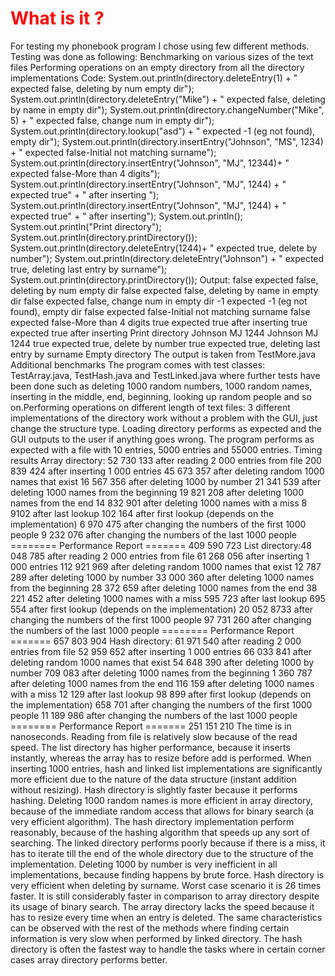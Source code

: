 <style type="text/css">h1{color:red;}</style>
<h1>What is it ?</h1>
For testing my phonebook program I chose using few different methods. Testing was done as
following:
Benchmarking on various sizes of the text files
Performing operations on an empty directory from all the directory
implementations
Code:
System.out.println(directory.deleteEntry(1) + " expected false, deleting by num empty dir");
System.out.println(directory.deleteEntry("Mike") + " expected false, deleting by name in
empty dir");
System.out.println(directory.changeNumber("Mike", 5) + " expected false, change num in empty
dir");
System.out.println(directory.lookup("asd")
+ " expected -1 (eg not found), empty dir");
System.out.println(directory.insertEntry("Johnson", "MS", 1234) + " expected false-Initial
not matching surname");
System.out.println(directory.insertEntry("Johnson", "MJ", 12344)+ " expected false-More than
4 digits");
System.out.println(directory.insertEntry("Johnson", "MJ", 1244) + " expected true" + " after
inserting ");
System.out.println(directory.insertEntry("Johnson", "MJ", 1244) + " expected true" + " after
inserting");
System.out.println();
System.out.println("Print directory");
System.out.println(directory.printDirectory());
System.out.println(directory.deleteEntry(1244)+ " expected true, delete by number");
System.out.println(directory.deleteEntry("Johnson") +
" expected true, deleting last
entry by surname");
System.out.println(directory.printDirectory());
Output:
false expected false, deleting by num empty dir
false expected false, deleting by name in empty dir
false expected false, change num in empty dir
-1 expected -1 (eg not found), empty dir
false expected false-Initial not matching surname
false expected false-More than 4 digits
true expected true after inserting
true expected true after inserting
Print directory
Johnson MJ
1244
Johnson MJ
1244
true expected true, delete by number
true expected true, deleting last entry by surname
Empty directory
The output is taken from TestMore.java
Additional benchmarks
The program comes with test classes: TestArray.java, TestHash.java and TestLinked.java where
further tests have been done such as deleting 1000 random numbers, 1000 random names, inserting
in the middle, end, beginning, looking up random people and so on.Performing operations on different length of text files:
3 different implementations of the directory work without a problem with the GUI, just change the
structure type. Loading directory performs as expected and the GUI outputs to the user if anything
goes wrong.
The program performs as expected with a file with 10 entries, 5000 entries and 55000 entries.
Timing results
Array directory:
52 730 133 after reading 2 000 entries from file
200 839 424 after inserting 1 000 entries
45 673 357 after deleting random 1000 names that exist
16 567 356 after deleting 1000 by number
21 341 539 after deleting 1000 names from the beginning
19 821 208 after deleting 1000 names from the end
14 832 901 after deleting 1000 names with a miss
8 9102 after last lookup
102 164 after first lookup (depends on the implementation)
6 970 475 after changing the numbers of the first 1000 people
9 232 076 after changing the numbers of the last 1000 people
======== Performance Report
=======
409 590 723
List directory:48 048 785 after reading 2 000 entries from file
61 268 056 after inserting 1 000 entries
112 921 969 after deleting random 1000 names that exist
12 787 289 after deleting 1000 by number
33 000 360 after deleting 1000 names from the beginning
28 372 659 after deleting 1000 names from the end
38 221 452 after deleting 1000 names with a miss
595 723 after last lookup
695 554 after first lookup (depends on the implementation)
20 052 8733 after changing the numbers of the first 1000 people
97 731 260 after changing the numbers of the last 1000 people
======== Performance Report
=======
657 803 904
Hash directory:
61 971 540 after reading 2 000 entries from file
52 959 652 after inserting 1 000 entries
66 033 841 after deleting random 1000 names that exist
54 648 390 after deleting 1000 by number
709 083 after deleting 1000 names from the beginning
1 360 787 after deleting 1000 names from the end
116 159 after deleting 1000 names with a miss
12 129 after last lookup
98 899 after first lookup (depends on the implementation)
658 701 after changing the numbers of the first 1000 people
11 189 986 after changing the numbers of the last 1000 people
======== Performance Report
=======
251 151 210
The time is in nanoseconds.
Reading from file is relatively slow because of the read speed. The list directory has higher
performance, because it inserts instantly, whereas the array has to resize before add is performed.
When inserting 1000 entries, hash and linked list implementations are significantly more efficient
due to the nature of the data structure (instant addition without resizing). Hash directory is slightly
faster because it performs hashing.
Deleting 1000 random names is more efficient in array directory, because of the immediate random
access that allows for binary search (a very efficient algorithm). The hash directory implementation
perform reasonably, because of the hashing algorithm that speeds up any sort of searching. The
linked directory performs poorly because if there is a miss, it has to iterate till the end of the whole
directory due to the structure of the implementation.
Deleting 1000 by number is very inefficient in all implementations, because finding happens by brute
force.
Hash directory is very efficient when deleting by surname. Worst case scenario it is 26 times faster. It
is still considerably faster in comparison to array directory despite its usage of binary search. The
array directory lacks the speed because it has to resize every time when an entry is deleted.
The same characteristics can be observed with the rest of the methods where finding certain
information is very slow when performed by linked directory. The hash directory is often the fastest
way to handle the tasks where in certain corner cases array directory performs better.
